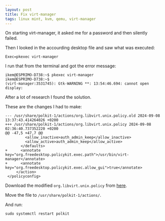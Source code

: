 ```yaml
---
layout: post
title: Fix virt-manager
tags: linux mint, kvm, qemu, virt-manager
---
```


On starting virt-manager, it asked me for a password and then silently failed.

Then I looked in the accourding desktop file and saw what was executed:

```
Exec=pkexec virt-manager
```

I run that from the terminal and got the error message:

```
ikem@ESPRIMO-D738:~$ pkexec virt-manager
ikem@ESPRIMO-D738:~$ 
(virt-manager:3531745): Gtk-WARNING **: 13:54:46.694: cannot open display: 
```

After a lot of research I found the solution.

These are the changes I had to make:

```
--- /usr/share/polkit-1/actions/org.libvirt.unix.policy.old	2024-09-08 13:37:43.414264026 +0200
+++ /usr/share/polkit-1/actions/org.libvirt.unix.policy	2024-09-08 02:36:40.737352220 +0200
@@ -47,5 +47,7 @@
         <allow_inactive>auth_admin_keep</allow_inactive>
         <allow_active>auth_admin_keep</allow_active>
       </defaults>
+      <annotate key="org.freedesktop.policykit.exec.path">/usr/bin/virt-manager</annotate>
+      <annotate key="org.freedesktop.policykit.exec.allow_gui">true</annotate>
     </action>
 </policyconfig>
```

Download the modified `org.libvirt.unix.policy` from [here](https://github.com/ikem-krueger/ikem-krueger.github.io/raw/master/_files/Virtual%20Machine%20Manager/org.libvirt.unix.policy).

Move the file to `/usr/share/polkit-1/actions/`.

And run:

```
sudo systemctl restart polkit
```
